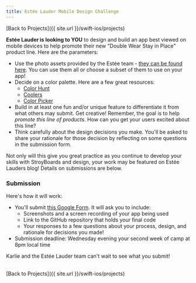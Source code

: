 ```yaml
---
title: Estée Lauder Mobile Design Challenge
---
```


[Back to Projects]({{ site.url }}/swift-ios/projects)

**Estée Lauder is looking to YOU** to design and build an app best viewed on mobile devices to help promote their new "Double Wear Stay in Place" product line. Here are the parameters:

- Use the photo assets provided by the Estée team - [they can be found here](). You can use them all or choose a subset of them to use on your app!
- Decide on a color palette. Here are a few great resources:
  - [Color Hunt](https://colorhunt.co/)
  - [Coolers](https://coolors.co/)
  - [Color Picker](https://htmlcolorcodes.com/color-picker/)
- Build in at least one fun and/or unique feature to differentiate it from what others may submit. Get creative! Remember, the goal is to help _promote this line of products_. How can you get your users excited about this line? 
- Think carefully about the design decisions you make. You'll be asked to share your rationale for those decision by reflecting on some questions in the submission form.

Not only will this give you great practice as you continue to develop your skills with StroyBoards and design, your work may be featured on Estée Lauders blog! Details on submissions are below.

### Submission

Here's how it will work:
- You'll submit [this Google Form](). It will ask you to include:
  - Screenshots and a screen recording of your app being used
  - Link to the GitHub repository that holds your final code
  - Your responses to a few questions about your process, design, and rationale for decisions you made!
- Submission deadline: Wednesday evening your second week of camp at 8pm local time

Karlie and the Estée Lauder team can't wait to see what you submit!

<br>
[Back to Projects]({{ site.url }}/swift-ios/projects)
